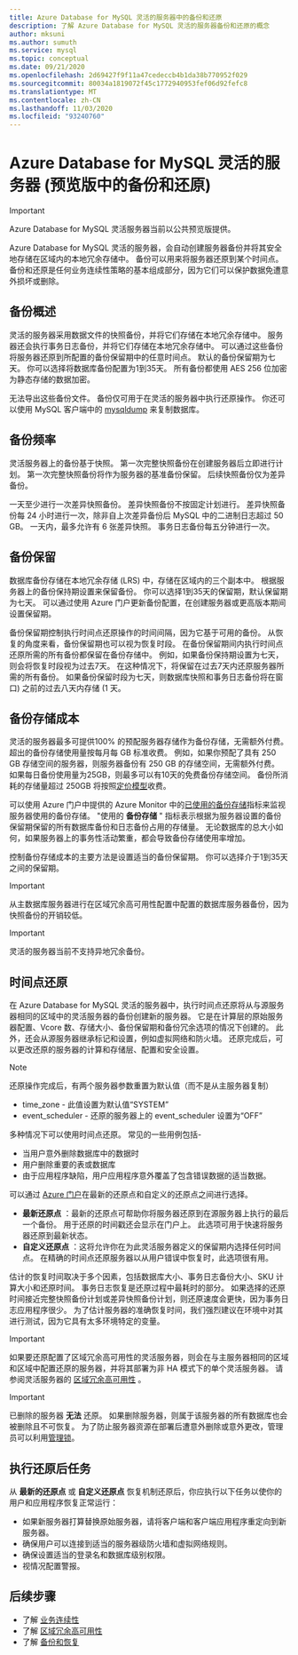 ```yaml
---
title: Azure Database for MySQL 灵活的服务器中的备份和还原
description: 了解 Azure Database for MySQL 灵活的服务器备份和还原的概念
author: mksuni
ms.author: sumuth
ms.service: mysql
ms.topic: conceptual
ms.date: 09/21/2020
ms.openlocfilehash: 2d69427f9f11a47cedeccb4b1da38b770952f029
ms.sourcegitcommit: 80034a1819072f45c1772940953fef06d92fefc8
ms.translationtype: MT
ms.contentlocale: zh-CN
ms.lasthandoff: 11/03/2020
ms.locfileid: "93240760"
---
```

# <a name="backup-and-restore-in-azure-database-for-mysql-flexible-server-preview"></a>Azure Database for MySQL 灵活的服务器 (预览版中的备份和还原) 

> [!IMPORTANT] 
> Azure Database for MySQL 灵活服务器当前以公共预览版提供。

Azure Database for MySQL 灵活的服务器，会自动创建服务器备份并将其安全地存储在区域内的本地冗余存储中。 备份可以用来将服务器还原到某个时间点。 备份和还原是任何业务连续性策略的基本组成部分，因为它们可以保护数据免遭意外损坏或删除。

## <a name="backup-overview"></a>备份概述

灵活的服务器采用数据文件的快照备份，并将它们存储在本地冗余存储中。 服务器还会执行事务日志备份，并将它们存储在本地冗余存储中。 可以通过这些备份将服务器还原到所配置的备份保留期中的任意时间点。 默认的备份保留期为七天。 你可以选择将数据库备份配置为1到35天。 所有备份都使用 AES 256 位加密为静态存储的数据加密。

无法导出这些备份文件。 备份仅可用于在灵活的服务器中执行还原操作。 你还可以使用 MySQL 客户端中的 [mysqldump](../concepts-migrate-dump-restore.md#dump-and-restore-using-mysqldump-utility) 来复制数据库。

## <a name="backup-frequency"></a>备份频率

灵活服务器上的备份基于快照。 第一次完整快照备份在创建服务器后立即进行计划。 第一次完整快照备份将作为服务器的基准备份保留。 后续快照备份仅为差异备份。

一天至少进行一次差异快照备份。 差异快照备份不按固定计划进行。 差异快照备份每 24 小时进行一次，除非自上次差异备份后 MySQL 中的二进制日志超过 50 GB。 一天内，最多允许有 6 张差异快照。 事务日志备份每五分钟进行一次。

## <a name="backup-retention"></a>备份保留

数据库备份存储在本地冗余存储 (LRS) 中，存储在区域内的三个副本中。 根据服务器上的备份保持期设置来保留备份。 你可以选择1到35天的保留期，默认保留期为七天。 可以通过使用 Azure 门户更新备份配置，在创建服务器或更高版本期间设置保留期。

备份保留期控制执行时间点还原操作的时间间隔，因为它基于可用的备份。 从恢复的角度来看，备份保留期也可以视为恢复时段。 在备份保留期间内执行时间点还原所需的所有备份都保留在备份存储中。 例如，如果备份保持期设置为七天，则会将恢复时段视为过去7天。 在这种情况下，将保留在过去7天内还原服务器所需的所有备份。 如果备份保留时段为七天，则数据库快照和事务日志备份将在窗口) 之前的过去八天内存储 (1 天。

## <a name="backup-storage-cost"></a>备份存储成本

灵活的服务器最多可提供100% 的预配服务器存储作为备份存储，无需额外付费。 超出的备份存储使用量按每月每 GB 标准收费。 例如，如果你预配了具有 250 GB 存储空间的服务器，则服务器备份有 250 GB 的存储空间，无需额外付费。 如果每日备份使用量为25GB，则最多可以有10天的免费备份存储空间。 备份所消耗的存储量超过 250GB 将按照[定价模型](https://azure.microsoft.com/pricing/details/mysql/)收费。

可以使用 Azure 门户中提供的 Azure Monitor 中的[已使用的备份存储](../concepts-monitoring.md)指标来监视服务器使用的备份存储。 "使用的 **备份存储** " 指标表示根据为服务器设置的备份保留期保留的所有数据库备份和日志备份占用的存储量。 无论数据库的总大小如何，如果服务器上的事务性活动繁重，都会导致备份存储使用率增加。

控制备份存储成本的主要方法是设置适当的备份保留期。 你可以选择介于1到35天之间的保留期。

> [!IMPORTANT]
> 从主数据库服务器进行在区域冗余高可用性配置中配置的数据库服务器备份，因为快照备份的开销较低。

> [!IMPORTANT]
> 灵活的服务器当前不支持异地冗余备份。

## <a name="point-in-time-restore"></a>时间点还原

在 Azure Database for MySQL 灵活的服务器中，执行时间点还原将从与源服务器相同的区域中的灵活服务器的备份创建新的服务器。 它是在计算层的原始服务器配置、Vcore 数、存储大小、备份保留期和备份冗余选项的情况下创建的。 此外，还会从源服务器继承标记和设置，例如虚拟网络和防火墙。 还原完成后，可以更改还原的服务器的计算和存储层、配置和安全设置。

> [!NOTE]
> 还原操作完成后，有两个服务器参数重置为默认值（而不是从主服务器复制）
> *   time_zone - 此值设置为默认值“SYSTEM”
> *   event_scheduler - 还原的服务器上的 event_scheduler 设置为“OFF”

多种情况下可以使用时间点还原。 常见的一些用例包括-
-   当用户意外删除数据库中的数据时
-   用户删除重要的表或数据库
-   由于应用程序缺陷，用户应用程序意外覆盖了包含错误数据的适当数据。

可以通过 [Azure 门户](how-to-restore-server-portal.md)在最新的还原点和自定义的还原点之间进行选择。

-   **最新还原点** ：最新的还原点可帮助你将服务器还原到在源服务器上执行的最后一个备份。 用于还原的时间戳还会显示在门户上。 此选项可用于快速将服务器还原到最新状态。
-   **自定义还原点** ：这将允许你在为此灵活服务器定义的保留期内选择任何时间点。 在精确的时间点还原服务器以从用户错误中恢复时，此选项很有用。

估计的恢复时间取决于多个因素，包括数据库大小、事务日志备份大小、SKU 计算大小和还原时间。 事务日志恢复是还原过程中最耗时的部分。 如果选择的还原时间接近完整快照备份计划或差异快照备份计划，则还原速度会更快，因为事务日志应用程序很少。 为了估计服务器的准确恢复时间，我们强烈建议在环境中对其进行测试，因为它具有太多环境特定的变量。

> [!IMPORTANT]
> 如果要还原配置了区域冗余高可用性的灵活服务器，则会在与主服务器相同的区域和区域中配置还原的服务器，并将其部署为非 HA 模式下的单个灵活服务器。 请参阅灵活服务器的 [区域冗余高可用性](concepts-high-availability.md) 。

> [!IMPORTANT]
> 已删除的服务器 **无法** 还原。 如果删除服务器，则属于该服务器的所有数据库也会被删除且不可恢复。 为了防止服务器资源在部署后遭意外删除或意外更改，管理员可以利用[管理锁](../../azure-resource-manager/management/lock-resources.md)。

## <a name="perform-post-restore-tasks"></a>执行还原后任务

从 **最新的还原点** 或 **自定义还原点** 恢复机制还原后，你应执行以下任务以使你的用户和应用程序恢复正常运行：

-   如果新服务器打算替换原始服务器，请将客户端和客户端应用程序重定向到新服务器。
-   确保用户可以连接到适当的服务器级防火墙和虚拟网络规则。
-   确保设置适当的登录名和数据库级别权限。
-   视情况配置警报。

## <a name="next-steps"></a>后续步骤

-   了解 [业务连续性](./concepts-business-continuity.md)
-   了解 [区域冗余高可用性](./concepts-high-availability.md)
-   了解 [备份和恢复](./concepts-backup-restore.md)
